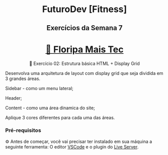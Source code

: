 <h1 align="center"> FuturoDev [Fitness] </h1>

<h2 align="center"> Exercícios da Semana 7</h2>

<h1 align="center">
    <a href="https://floripamaistec.pmf.sc.gov.br/">🔗 Floripa Mais Tec</a>
</h1>
<p align="center">🚀 Exercício 02:  Estrutura básica HTML + Display Grid</p>

<p>Desenvolva uma arquitetura de layout com display grid que seja dividida em 3 grandes áreas.<br>

Sidebar - como um menu lateral;<br>

Header;<br>

Content - como uma área dinamica do site;<br>

Aplique 3 cores diferentes para cada uma das áreas.</p>



### Pré-requisitos

⚙ Antes de começar, você vai precisar ter instalado em sua máquina a seguinte ferramenta:
O editor [VSCode](https://code.visualstudio.com/) e o plugin do [Live Server](https://marketplace.visualstudio.com/items?itemName=ritwickdey.LiveServer). 
